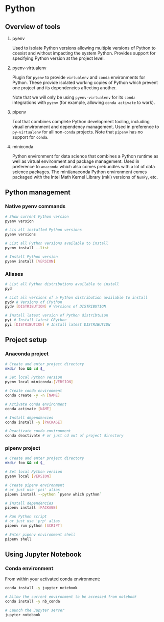 # Python

## Overview of tools

1. pyenv

    Used to isolate Python versions allowing multiple versions of Python to coexist and without impacting the system Python. Provides support for specifying Python version at the project level.

2. pyenv-virtualenv

    Plugin for `pyenv` to provide `virtualenv` and `conda` environments for Python. These provide isolated working copies of Python which prevent one project and its dependencies affecting another.

    Note that we will only be using `pyenv-virtualenv` for its `conda` integrations with `pyenv` (for example, allowing `conda activate` to work).

3. pipenv

    Tool that combines complete Python development tooling, including virual environment and dependency management. Used in preference to `py-virtualenv` for all non-`conda` projects. Note that `pipenv` has no support for `conda`.

4. miniconda

    Python environment for data science that combines a Python runtime as well as virtual environment and package management. Used in preference to `anaconda` which also comes prebundles with a lot of data science packages. The mini/anaconda Python environment comes packaged with the Intel Math Kernel Library (mkl) versions of `NumPy`, etc.

## Python management

### Native pyenv commands

```sh
# Show current Python version
pyenv version

# Lis all installed Python versions
pyenv versions

# List all Python versions available to install
pyenv install --list

# Install Python version
pyenv install [VERSION]
```

### Aliases

```sh
# List all Python distributions available to install
pyd

# List all versions of a Python distribution available to install
pydv # Versions of CPython
pydv [DISTRIBUTION] # Versions of DISTRIBUTION

# Install latest version of Python distribtuion
pyi # Install latest CPython
pyi [DISTRIBUTION] # Install latest DISTRIBUTION
```

## Project setup

### Anaconda project

```sh
# Create and enter project directory
mkdir foo && cd $_

# Set local Python version
pyenv local miniconda-[VERSION]

# Create conda environment
conda create -y -n [NAME]

# Activate conda environment
conda activate [NAME]

# Install dependencies
conda install -y [PACKAGE]

# Deactivate conda environment
conda deactivate # or just cd out of project directory
```

### pipenv project

```sh
# Create and enter project directory
mkdir foo && cd $_

# Set local Python version
pyenv local [VERSION]

# Create pipenv environment
# or just use 'pei' alias
pipenv install --python `pyenv which python`

# Install dependencies
pipenv install [PACKAGE]

# Run Python script
# or just use 'prp' alias
pipenv run python [SCRIPT]

# Enter pipenv environment shell
pipenv shell

```

## Using Jupyter Notebook

### Conda environment

From within your activated conda environment:

```sh
conda install -y jupyter notebook

# Allow the current environment to be accessed from notebook
conda install -y nb_conda

# Launch the Jupyter server
jupyter notebook
```













